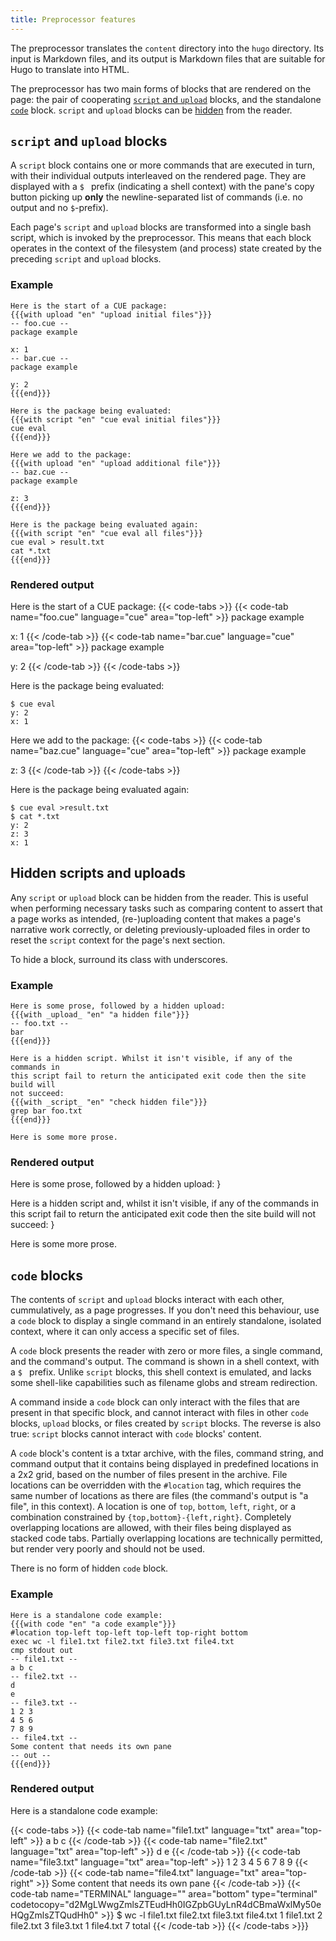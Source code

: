```yaml
---
title: Preprocessor features
---
```


The preprocessor translates the `content` directory into the `hugo` directory.
Its input is Markdown files, and its output is Markdown files that are suitable
for Hugo to translate into HTML.

The preprocessor has two main forms of blocks that are rendered on the page:
the pair of cooperating
[`script` and `upload`](#script-and-upload-blocks)
blocks, and the standalone
[`code`](#code-blocks)
block. `script` and `upload` blocks can be
[hidden](#hidden-scripts-and-uploads) from the reader.

## `script` and `upload` blocks

A `script` block contains one or more commands that are executed in turn,
with their individual outputs interleaved on the rendered page.
They are displayed with a `$ ` prefix (indicating a shell context) with the
pane's copy button picking up **only** the newline-separated list of commands
(i.e. no output and no `$`-prefix).

Each page's `script` and `upload` blocks are transformed into a single bash
script, which is invoked by the preprocessor. This means that each block
operates in the context of the filesystem (and process) state created by
the preceding `script` and `upload` blocks.

### Example

```
Here is the start of a CUE package:
{{{with upload "en" "upload initial files"}}}
-- foo.cue --
package example

x: 1
-- bar.cue --
package example

y: 2
{{{end}}}

Here is the package being evaluated:
{{{with script "en" "cue eval initial files"}}}
cue eval
{{{end}}}

Here we add to the package:
{{{with upload "en" "upload additional file"}}}
-- baz.cue --
package example

z: 3
{{{end}}}

Here is the package being evaluated again:
{{{with script "en" "cue eval all files"}}}
cue eval > result.txt
cat *.txt
{{{end}}}
```

### Rendered output

Here is the start of a CUE package:
{{< code-tabs >}}
{{< code-tab name="foo.cue" language="cue" area="top-left" >}}
package example

x: 1
{{< /code-tab >}}
{{< code-tab name="bar.cue" language="cue" area="top-left" >}}
package example

y: 2
{{< /code-tab >}}
{{< /code-tabs >}}

Here is the package being evaluated:
```text { title="TERMINAL" codeToCopy="Y3VlIGV2YWw=" }
$ cue eval
y: 2
x: 1
```

Here we add to the package:
{{< code-tabs >}}
{{< code-tab name="baz.cue" language="cue" area="top-left" >}}
package example

z: 3
{{< /code-tab >}}
{{< /code-tabs >}}

Here is the package being evaluated again:
```text { title="TERMINAL" codeToCopy="Y3VlIGV2YWwgPnJlc3VsdC50eHQKY2F0ICoudHh0" }
$ cue eval >result.txt
$ cat *.txt
y: 2
z: 3
x: 1
```


## Hidden scripts and uploads

Any `script` or `upload` block can be hidden from the reader. This is useful
when performing necessary tasks such as comparing content to assert that a page
works as intended, (re-)uploading content that makes a page's narrative work
correctly, or deleting previously-uploaded files in order to reset the `script`
context for the page's next section.

To hide a block, surround its class with underscores.

### Example

```
Here is some prose, followed by a hidden upload:
{{{with _upload_ "en" "a hidden file"}}}
-- foo.txt --
bar
{{{end}}}

Here is a hidden script. Whilst it isn't visible, if any of the commands in
this script fail to return the anticipated exit code then the site build will
not succeed:
{{{with _script_ "en" "check hidden file"}}}
grep bar foo.txt
{{{end}}}

Here is some more prose.
```

### Rendered output

Here is some prose, followed by a hidden upload:
}

Here is a hidden script and, whilst it isn't visible, if any of the commands in
this script fail to return the anticipated exit code then the site build will
not succeed:
}

Here is some more prose.

## `code` blocks

The contents of `script` and `upload` blocks interact with each other,
cummulatively, as a page progresses. If you don't need this behaviour, use a
`code` block to display a single command in an entirely standalone, isolated
context, where it can only access a specific set of files.

A `code` block presents the reader with zero or more files, a single command,
and the command's output. The command is shown in a shell context, with a `$ `
prefix. Unlike `script` blocks, this shell context is emulated, and lacks some
shell-like capabilities such as filename globs and stream redirection.

A command inside a `code` block can only interact with the files that are
present in that specific block, and cannot interact with files in other `code`
blocks, `upload` blocks, or files created by `script` blocks.
The reverse is also true: `script` blocks cannot interact with `code` blocks' content.

A `code` block's content is a txtar archive, with the files, command string,
and command output that it contains being displayed in predefined locations in
a 2x2 grid, based on the number of files present in the archive. File locations
can be overridden with the `#location` tag, which requires the same number of
locations as there are files (the command's output is "a file", in this
context). A location is one of `top`, `bottom`, `left`, `right`, or a
combination constrained by `{top,bottom}-{left,right}`. Completely overlapping
locations are allowed, with their files being displayed as stacked code tabs.
Partially overlapping locations are technically permitted, but render very
poorly and should not be used.

There is no form of hidden `code` block.

### Example

```
Here is a standalone code example:
{{{with code "en" "a code example"}}}
#location top-left top-left top-left top-right bottom
exec wc -l file1.txt file2.txt file3.txt file4.txt
cmp stdout out
-- file1.txt --
a b c
-- file2.txt --
d
e
-- file3.txt --
1 2 3
4 5 6
7 8 9
-- file4.txt --
Some content that needs its own pane
-- out --
{{{end}}}
```

### Rendered output

Here is a standalone code example:

{{< code-tabs >}}
{{< code-tab name="file1.txt" language="txt" area="top-left" >}}
a b c
{{< /code-tab >}}
{{< code-tab name="file2.txt" language="txt" area="top-left" >}}
d
e
{{< /code-tab >}}
{{< code-tab name="file3.txt" language="txt" area="top-left" >}}
1 2 3
4 5 6
7 8 9
{{< /code-tab >}}
{{< code-tab name="file4.txt" language="txt" area="top-right" >}}
Some content that needs its own pane
{{< /code-tab >}}
{{< code-tab name="TERMINAL" language="" area="bottom" type="terminal" codetocopy="d2MgLWwgZmlsZTEudHh0IGZpbGUyLnR4dCBmaWxlMy50eHQgZmlsZTQudHh0" >}}
$ wc -l file1.txt file2.txt file3.txt file4.txt
 1 file1.txt
 2 file2.txt
 3 file3.txt
 1 file4.txt
 7 total
{{< /code-tab >}}
{{< /code-tabs >}}}
